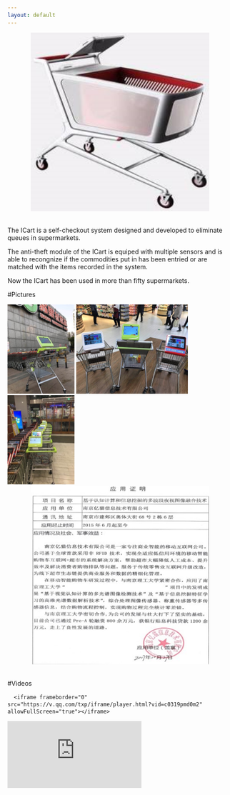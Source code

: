 ```yaml
---
layout: default
---
```


<center><img width="400" height="400" src="imgs/cart1.png"/></center><br/>

The ICart is a self-checkout system designed and developed to eliminate queues in supermarkets.

The anti-theft module of the ICart is equiped with multiple sensors and is able to recongnize if the commodities put in has been entried or are matched with the items recorded in the system. 

Now the ICart has been used in more than fifty supermarkets.

#Pictures

<img width="150" height="200" src="imgs/cart2.jpg"/>
<img width="250" height="200" src="imgs/cart3.jpg"/>
<img width="150" height="200" src="imgs/cart4.jpg"/>

<center><img width="400" height="400" src="imgs/certification.jpg"/></center><br/>

#Videos
	  
	  <iframe frameborder="0" src="https://v.qq.com/txp/iframe/player.html?vid=c0319pmd0m2" allowFullScreen="true"></iframe>
	  
<iframe frameborder="0" src="https://v.qq.com/txp/iframe/player.html?vid=k0647bmmsvo" allowFullScreen="true"></iframe>